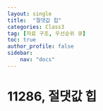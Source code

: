 ```yaml
---
layout: single
title:  "절댓값 힙"
categories: Class3
tag: [자료 구조, 우선순위 큐]
toc: true
author_profile: false
sidebar: 
    nav: "docs"
---
```


# 11286, 절댓값 힙
